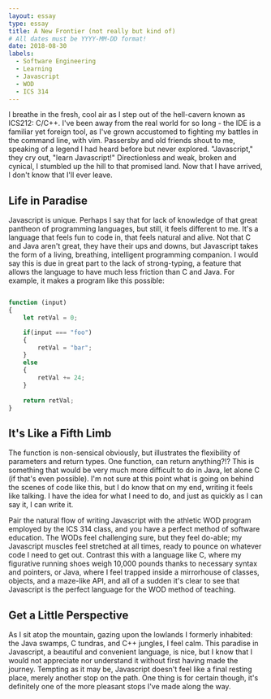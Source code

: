 ```yaml
---
layout: essay
type: essay
title: A New Frontier (not really but kind of)
# All dates must be YYYY-MM-DD format!
date: 2018-08-30
labels:
  - Software Engineering
  - Learning
  - Javascript
  - WOD
  - ICS 314
---
```


I breathe in the fresh, cool air as I step out of the hell-cavern known as ICS212: C/C++. I've been away from the real world for so long - 
the IDE is a familiar yet foreign tool, as I've grown accustomed to fighting my battles in the command line, with vim. Passersby and old 
friends shout to me, speaking of a legend I had heard before but never explored. "Javascript," they cry out, "learn Javascript!" 
Directionless and weak, broken and cynical, I stumbled up the hill to that promised land. Now that I have arrived, I don't know that I'll 
ever leave.

## Life in Paradise

Javascript is unique. Perhaps I say that for lack of knowledge of that great pantheon of programming languages, but still, it feels 
different to me. It's a language that feels fun to code in, that feels natural and alive. Not that C and Java aren't great, they have 
their ups and downs, but Javascript takes the form of a living, breathing, intelligent programming companion. I would say this is due in
great part to the lack of strong-typing, a feature that allows the language to have much less friction than C and Java. For example, it 
makes a program like this possible:

```JavaScript

function (input)
{
    let retVal = 0;

    if(input === "foo")
    {
        retVal = "bar";
    }
    else
    {
        retVal += 24;
    }
  
    return retVal;
}

```
## It's Like a Fifth Limb

The function is non-sensical obviously, but illustrates the flexibility of parameters and return types. One function, can return 
anything?!? This is something that would be very much more difficult to do in Java, let alone C (if that's even possible). I'm not sure 
at this point what is going on behind the scenes of code like this, but I do know that on my end, writing it feels like talking. I have 
the idea for what I need to do, and just as quickly as I can say it, I can write it.

Pair the natural flow of writing Javascript with the athletic WOD program employed by the ICS 314 class, and you have a perfect method 
of software education. The WODs feel challenging sure, but they feel do-able; my Javascript muscles feel stretched at all times, ready
to pounce on whatever code I need to get out. Contrast this with a language like C, where my figurative running shoes weigh 10,000
pounds thanks to necessary syntax and pointers, or Java, where I feel trapped inside a mirrorhouse of classes, objects, and a maze-like
API, and all of a sudden it's clear to see that Javascript is the perfect language for the WOD method of teaching. 

## Get a Little Perspective

As I sit atop the mountain, gazing upon the lowlands I formerly inhabited: the Java swamps, C tundras, and C++ jungles, I feel calm.
This paradise in Javascript, a beautiful and convenient language, is nice, but I know that I would not appreciate nor understand it
without first having made the journey. Tempting as it may be, Javascript doesn't feel like a final resting place, merely another stop on
the path. One thing is for certain though, it's definitely one of the more pleasant stops I've made along the way.
